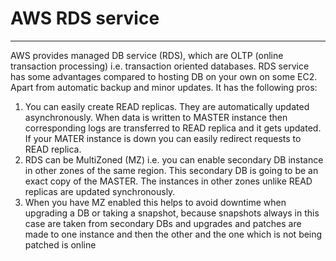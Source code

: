 # AWS RDS service

---


AWS provides managed DB service (RDS), which are OLTP (online transaction processing) i.e. transaction oriented databases. RDS service has some advantages compared to hosting DB on your own on some EC2. Apart from automatic backup and minor updates. It has the following pros:
1. You can easily create READ replicas. They are automatically updated asynchronously. When data is written to MASTER instance then corresponding logs are transferred to READ replica and it gets updated. If your MATER instance is down you can easily redirect requests to READ replica.
2. RDS can be MultiZoned (MZ) i.e. you can enable secondary DB instance in other zones of the same region. This secondary DB is going to be an exact copy of the MASTER. The instances in other zones unlike READ replicas are updated synchronously.
3. When you have MZ enabled this helps to avoid downtime when upgrading a DB or taking a snapshot, because snapshots always in this case are taken from secondary DBs and upgrades and patches are made to one instance and then the other and the one which is not being patched is online

